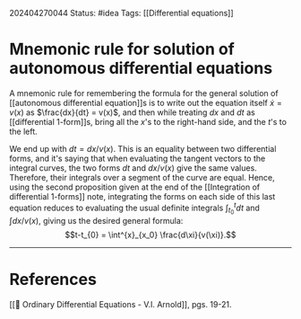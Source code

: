 202404270044
Status: #idea
Tags: [[Differential equations]]

# Mnemonic rule for solution of autonomous differential equations

A mnemonic rule for remembering the formula for the general solution of [[autonomous differential equation]]s is to write out the equation itself $\dot x = v(x)$ as $\frac{dx}{dt} = v(x)$, and then while treating $dx$ and $dt$ as [[differential 1-form]]s, bring all the $x$'s to the right-hand side, and the $t$'s to the left.

We end up with $dt = dx/v(x)$. This is an equality between two differential forms, and it's saying that when evaluating the tangent vectors to the integral curves, the two forms $dt$ and $dx/v(x)$ give the same values. Therefore, their integrals over a segment of the curve are equal. Hence, using the second proposition given at the end of the [[Integration of differential 1-forms]] note, integrating the forms on each side of this last equation reduces to evaluating the usual definite integrals $\int^t_{t_0} dt$ and $\int dx/v(x)$, giving us the desired general formula:
$$t-t_{0} = \int^{x}_{x_0} \frac{d\xi}{v(\xi)}.$$

___
# References
[[📕 Ordinary Differential Equations - V.I. Arnold]], pgs. 19-21.